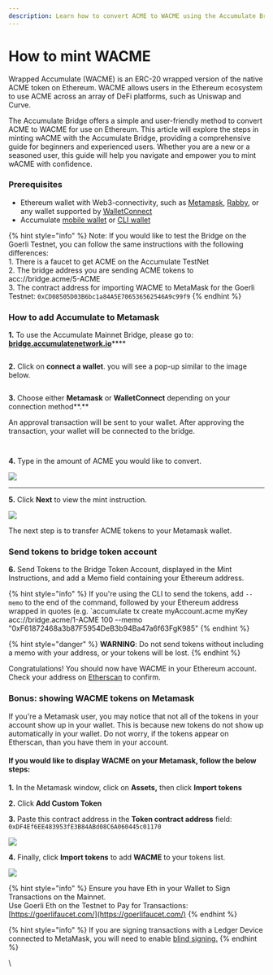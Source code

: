 ```yaml
---
description: Learn how to convert ACME to WACME using the Accumulate Bridge
---
```


# How to mint WACME

Wrapped Accumulate (WACME) is an ERC-20 wrapped version of the native ACME token on Ethereum. WACME allows users in the Ethereum ecosystem to use ACME across an array of DeFi platforms, such as Uniswap and Curve.

The Accumulate Bridge offers a simple and user-friendly method to convert ACME to WACME for use on Ethereum. This article will explore the steps in minting wACME with the Accumulate Bridge, providing a comprehensive guide for beginners and experienced users. Whether you are a new or a seasoned user, this guide will help you navigate and empower you to mint wACME with confidence.

### **Prerequisites**

* Ethereum wallet with Web3-connectivity, such as [Metamask](https://metamask.io), [Rabby](https://rabby.io), or any wallet supported by [WalletConnect](https://walletconnect.com)
* Accumulate [mobile wallet](https://accumulatenetwork.io/wallet) or [CLI wallet](../../cli/cli-setup.md)

{% hint style="info" %}
Note: If you would like to test the Bridge on the Goerli Testnet, you can follow the same instructions with the following differences: \
1\. There is a faucet to get ACME on the Accumulate TestNet\
2\. The bridge address you are sending ACME tokens to  acc://bridge.acme/5-ACME\
3\. The contract address for importing WACME to MetaMask for the Goerli Testnet: `0xCD08505D03B6bc1a84A5E706536562546A9c99f9`
{% endhint %}

### **How to add Accumulate to Metamask**

**1.** To use the Accumulate Mainnet Bridge, please go to: [**bridge.accumulatenetwork.io**](https://bridge.accumulatenetwork.io/mint)****

<figure><img src="../../.gitbook/assets/Screenshot 2022-10-27 at 14.16.25.png" alt=""><figcaption></figcaption></figure>

**2.** Click on **connect a wallet**. you will see a pop-up similar to the image below.

<figure><img src="../../.gitbook/assets/Screenshot 2022-10-27 at 14.27.38.png" alt=""><figcaption></figcaption></figure>

**3.** Choose either **Metamask** or **WalletConnect** depending on your connection method**.**&#x20;

An approval transaction will be sent to your wallet. After approving the transaction, your wallet will be connected to the bridge.

<figure><img src="../../.gitbook/assets/Screenshot 2022-10-27 at 14.33.10.png" alt=""><figcaption></figcaption></figure>

<figure><img src="../../.gitbook/assets/Screenshot 2022-10-27 at 16.23.53.png" alt=""><figcaption></figcaption></figure>

&#x20;**4.** Type in the amount of ACME you would like to convert. &#x20;

****![](<../../.gitbook/assets/image (17).png>)****

****

**5.** Click **Next** to view the mint instruction.

![](<../../.gitbook/assets/image (8).png>)

The next step is to transfer ACME tokens to your Metamask wallet.

### **Send tokens to bridge token account**

**6.** Send Tokens to the Bridge Token Account, displayed in the Mint Instructions, and add a Memo field containing your Ethereum address.

{% hint style="info" %}
If you're using the CLI to send the tokens, add `--memo` to the end of the command, followed by your Ethereum address wrapped in quotes (e.g. \`accumulate tx create myAccount.acme myKey acc://bridge.acme/1-ACME 100 --memo "0xF61872468a3b87F5954DeB3b94Ba47a6f63FgK985"&#x20;
{% endhint %}

{% hint style="danger" %}
**WARNING**: Do not send tokens without including a memo with your address, or your tokens will be lost.
{% endhint %}

Congratulations! You should now have WACME in your Ethereum account. Check your address on [Etherscan](https://etherscan.io) to confirm.



### Bonus: showing WACME tokens on Metamask

If you're a Metamask user, you may notice that not all of the tokens in your account show up in your wallet. This is because new tokens do not show up automatically in your wallet. Do not worry, if the tokens appear on Etherscan, than you have them in your account.

#### If you would like to display WACME on your Metamask, follow the below steps:

**1.** In the Metamask window, click on **Assets,** then click **Import tokens**&#x20;

**2.** Click **Add Custom Token**

**3.** Paste this contract address in the **Token contract address** field: `0xDF4Ef6EE483953fE3B84ABd08C6A060445c01170`

![](<../../.gitbook/assets/image (6) (1).png>)

**4.** Finally, click **Import tokens** to add **WACME** to your tokens list.



![](<../../.gitbook/assets/image (12).png>)



{% hint style="info" %}
Ensure you have Eth in your Wallet to Sign Transactions on the Mainnet.\
Use Goerli Eth on the Testnet to Pay for Transactions: [https://goerlifaucet.com/](https://goerlifaucet.com/)
{% endhint %}

{% hint style="info" %}
If you are signing transactions with a Ledger Device connected to MetaMask, you will need to enable [blind signing.](https://www.ledger.com/academy/enable-blind-signing-why-when-and-how-to-stay-safe)
{% endhint %}



\
